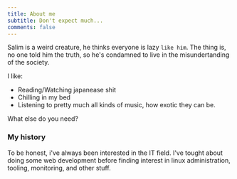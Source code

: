 ```yaml
---
title: About me
subtitle: Don't expect much...
comments: false
---
```


Salim is a weird creature, he thinks everyone is lazy `like him`.
The thing is, no one told him the truth, so he's condamned to live in the misundertanding of the society.

I like:

- Reading/Watching japanease shit
- Chilling in my bed
- Listening to pretty much all kinds of music, how exotic they can be.

What else do you need?

### My history

To be honest, i've always been interested in the IT field. I've tought about doing some web development before finding interest in linux administration, tooling, monitoring, and other stuff.
